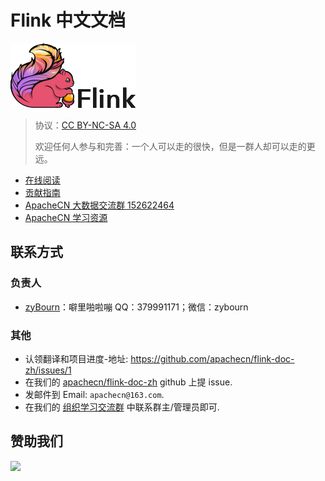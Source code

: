 # Flink 中文文档

![](logo.png)

> 协议：[CC BY-NC-SA 4.0](http://creativecommons.org/licenses/by-nc-sa/4.0/)
> 
> 欢迎任何人参与和完善：一个人可以走的很快，但是一群人却可以走的更远。

* [在线阅读](https://apachecn.github.io/flink-doc-zh)
* [贡献指南](CONTRIBUTING.md)
* [ApacheCN 大数据交流群 152622464](http://shang.qq.com/wpa/qunwpa?idkey=30e5f1123a79867570f665aa3a483ca404b1c3f77737bc01ec520ed5f078ddef)
* [ApacheCN 学习资源](http://www.apachecn.org/)

## 联系方式

### 负责人

+   [zyBourn](https://github.com/zyBourn)：噼里啪啦嘣 QQ：379991171；微信：zybourn

### 其他

*   认领翻译和项目进度-地址: <https://github.com/apachecn/flink-doc-zh/issues/1>
*   在我们的 [apachecn/flink-doc-zh](https://github.com/apachecn/flink-doc-zh) github 上提 issue.
*   发邮件到 Email: `apachecn@163.com`.
*   在我们的 [组织学习交流群](http://www.apachecn.org/organization/348.html) 中联系群主/管理员即可.

## 赞助我们

![](https://www.apachecn.org/img/about/donate.jpg)
